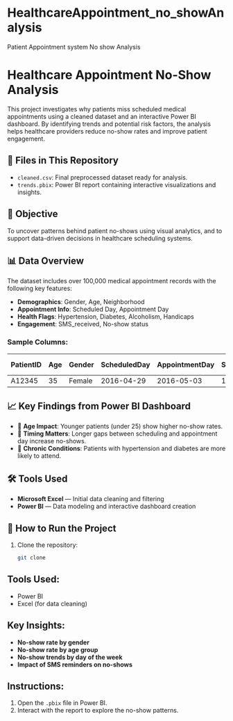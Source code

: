 # HealthcareAppointment_no_showAnalysis
Patient Appointment system No show Analysis


# Healthcare Appointment No-Show Analysis

This project investigates why patients miss scheduled medical appointments using a cleaned dataset and an interactive Power BI dashboard. By identifying trends and potential risk factors, the analysis helps healthcare providers reduce no-show rates and improve patient engagement.

## 📁 Files in This Repository

- `cleaned.csv`: Final preprocessed dataset ready for analysis.
- `trends.pbix`: Power BI report containing interactive visualizations and insights.

## 🎯 Objective

To uncover patterns behind patient no-shows using visual analytics, and to support data-driven decisions in healthcare scheduling systems.

## 📊 Data Overview

The dataset includes over 100,000 medical appointment records with the following key features:

- **Demographics**: Gender, Age, Neighborhood  
- **Appointment Info**: Scheduled Day, Appointment Day  
- **Health Flags**: Hypertension, Diabetes, Alcoholism, Handicaps  
- **Engagement**: SMS_received, No-show status

### Sample Columns:

| PatientID | Age | Gender | ScheduledDay | AppointmentDay | SMS_received | No-show |
|-----------|-----|--------|---------------|----------------|----------------|----------|
| A12345    | 35  | Female | 2016-04-29    | 2016-05-03     | 1              | No       |

## 📈 Key Findings from Power BI Dashboard

- 🔹 **Age Impact**: Younger patients (under 25) show higher no-show rates.
- 🔹 **Timing Matters**: Longer gaps between scheduling and appointment day increase no-shows.
- 🔹 **Chronic Conditions**: Patients with hypertension and diabetes are more likely to attend.

## 🛠 Tools Used

- **Microsoft Excel** — Initial data cleaning and filtering
- **Power BI** — Data modeling and interactive dashboard creation

## 🚀 How to Run the Project

1. Clone the repository:
   ```bash
   git clone 


## Tools Used:
- Power BI
- Excel (for data cleaning)

## Key Insights:
- **No-show rate by gender**
- **No-show rate by age group**
- **No-show trends by day of the week**
- **Impact of SMS reminders on no-shows**

## Instructions:
1. Open the `.pbix` file in Power BI.
2. Interact with the report to explore the no-show patterns.
